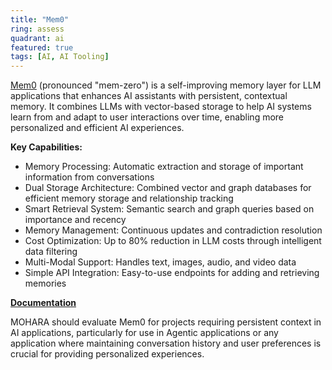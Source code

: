 ```yaml
---
title: "Mem0"
ring: assess
quadrant: ai
featured: true
tags: [AI, AI Tooling]
---
```


[Mem0](https://mem0.ai/) (pronounced "mem-zero") is a self-improving memory layer for LLM applications that enhances AI assistants with persistent, contextual memory. It combines LLMs with vector-based storage to help AI systems learn from and adapt to user interactions over time, enabling more personalized and efficient AI experiences.

**Key Capabilities:**

- Memory Processing: Automatic extraction and storage of important information from conversations
- Dual Storage Architecture: Combined vector and graph databases for efficient memory storage and relationship tracking
- Smart Retrieval System: Semantic search and graph queries based on importance and recency
- Memory Management: Continuous updates and contradiction resolution
- Cost Optimization: Up to 80% reduction in LLM costs through intelligent data filtering
- Multi-Modal Support: Handles text, images, audio, and video data
- Simple API Integration: Easy-to-use endpoints for adding and retrieving memories

**[Documentation](https://docs.mem0.ai/)**

MOHARA should evaluate Mem0 for projects requiring persistent context in AI applications, particularly for use in Agentic applications or any application where maintaining conversation history and user preferences is crucial for providing personalized experiences.
